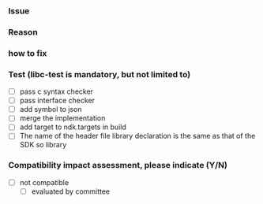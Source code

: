 ### Issue


### Reason


### how to fix


### Test (libc-test is mandatory, but not limited to)
- [ ] pass c syntax checker
- [ ] pass interface checker
- [ ] add symbol to json
- [ ] merge the implementation
- [ ] add target to ndk.targets in build
- [ ] The name of the header file library declaration is the same as that of the SDK so library

### Compatibility impact assessment, please indicate (Y/N)
- [ ] not compatible
  - [ ] evaluated by committee
